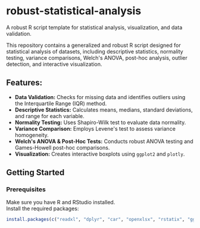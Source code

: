 # robust-statistical-analysis
A robust R script template for statistical analysis, visualization, and data validation.

This repository contains a generalized and robust R script designed for statistical analysis of datasets, including descriptive statistics, normality testing, variance comparisons, Welch's ANOVA, post-hoc analysis, outlier detection, and interactive visualization.

## Features:

- **Data Validation:** Checks for missing data and identifies outliers using the Interquartile Range (IQR) method.
- **Descriptive Statistics:** Calculates means, medians, standard deviations, and range for each variable.
- **Normality Testing:** Uses Shapiro-Wilk test to evaluate data normality.
- **Variance Comparison:** Employs Levene's test to assess variance homogeneity.
- **Welch's ANOVA & Post-Hoc Tests:** Conducts robust ANOVA testing and Games-Howell post-hoc comparisons.
- **Visualization:** Creates interactive boxplots using `ggplot2` and `plotly`.

## Getting Started

### **Prerequisites**

Make sure you have R and RStudio installed.  
Install the required packages:
```R
install.packages(c("readxl", "dplyr", "car", "openxlsx", "rstatix", "ggplot2", "ggsignif", "plotly"))

